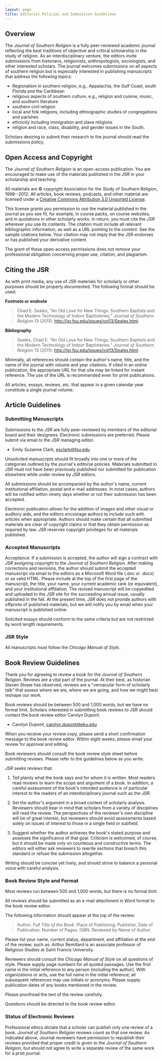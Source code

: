 ```yaml
---
layout: page
title: Editorial Policies and Submission Guidelines
---
```


## Overview

The *Journal of Southern Religion* is a fully peer-reviewed academic
journal reflecting the best traditions of objective and critical
scholarship in the study of religion. As an interdisciplinary venture,
the editors invite submissions from historians, religionists,
anthropologists, sociologists, and other interested scholars. The
journal welcomes submissions on all aspects of southern religion but is
especially interested in publishing manuscripts that address the
following topics:

-   Regionalism in southern religion, e.g., Appalachia, the Gulf Coast,
    south Florida and the Caribbean
-   religious aspects of southern culture, e.g., religion and cuisine,
    music, and southern literature
-   southern civil religion
-   local and folk religions, including ethnographic studies of
    congregations and parishes
-   ethnicity including immigration and slave religions
-   religion and race, class, disability, and gender issues in the
    South.

Scholars desiring to submit their research to the journal should read the
submissions policy.

## Open Access and Copyright

The *Journal of Southern Religion* is an open-access publication. You
are encouraged to make use of the materials published in the *JSR* in your
scholarship and teaching. 

All materials are &copy; copyright Association for the Study of Southern
Religion, 1998--2012. All articles, book reviews, podcasts, and other
material are licensed under a <a rel="license"
href="http://creativecommons.org/licenses/by/3.0/deed.en_US">Creative
Commons Attribution 3.0 Unported License</a>.

This license grants you permission to use the material published in the
journal as you see fit, for example, in course packs, on course
websites, and in quotations in other scholarly works. In return, you
must cite the *JSR* wherever you use its contents. The citation must
include all relevant bibliographic information, as well as a URL
pointing to the content. See the sample citations below. Your citation
may not imply that the JSR endorses or has published your derivative
content. 

The grant of these open-access permissions does not remove your
professional obligation concerning proper use, citation, and plagiarism.

## Citing the JSR

As with print media, any use of JSR materials for scholarly or other
purposes should be properly documented. The following format should be
used:

**Footnote or endnote**

> Chad E. Seales, "An Old Love for New Things: Southern Baptists and the
> Modern Technology of Indoor Baptisteries," *Journal of Southern
> Religion* 13 (2011): http://jsr.fsu.edu/issues/vol13/Seales.html.

**Bibliography**

> Seales, Chad E. "An Old Love for New Things: Southern Baptists and the
> Modern Technology of Indoor Baptisteries." *Journal of Southern
> Religion* 13 (2011): http://jsr.fsu.edu/issues/vol13/Seales.html.

Minimally, all references should contain the author's name, title, and
the name of the journal with volume and year citations. If cited in an
online publication, the appropriate URL for that site may be linked for
instant reference. The use of the URL is recommended even for print
publications.

All articles, essays, reviews, etc. that appear in a given calendar year
constitute a single journal volume.

## Article Guidelines

### Submitting Manuscripts

Submissions to the *JSR* are fully peer-reviewed by members of the
editorial board and their designees. Electronic submissions are
preferred. Please submit via email to the *JSR* managing editor.

-	Emily Suzanne Clark, [esclark@fsu.edu](mailto:esclark@fsu.edu)

Unsolicited manuscripts should fit broadly into one or more of the
categories outlined by the journal's editorial policies. Materials
submitted to *JSR* must not have been previously published nor submitted
for publication elsewhere while under review by *JSR* editors. 

All submissions should be accompanied by the author's name, current
institutional affiliation, postal and e-mail addresses. In most cases,
authors will be notified within ninety days whether or not their 
submission has been accepted.

Electronic publication allows for the addition of images and other
visual or auditory aids, and the editors encourage authors to include
such with articles when appropriate. Authors should make certain that
all submitted materials are clear of copyright claims or that they
obtain permission as required by law. *JSR* reserves copyright
privileges for all materials published.

### Accepted Manuscripts

Acceptance: If a submission is accepted, the author will sign a contract
with *JSR* assigning copyright to the *Journal of Southern Religion*.
After making corrections and revisions, the author should submit the
accepted manuscript via email to the editors as a Microsoft Word file
(.doc or .docx) or as valid HTML. Please include at the top of the first
page of the manuscript, the title, your name, your current academic rank
(or equivalent), and your institutional affiliation. The revised
manuscript will be copyedited and uploaded to the *JSR* site for the
succeeding annual issue, usually published in the fall. At the present
time, *JSR* does not provide authors with offprints of published
materials, but we will notify you by email when your manuscript is
published online.

Solicited essays should conform to the same criteria but are not
restricted by word length requirements.


### JSR Style

All manuscripts must follow the *Chicago Manual of Style*.

## Book Review Guidelines

Thank you for agreeing to review a book for the *Journal of Southern
Religion*. Reviews are a vital part of the journal. At their best, as
historian Steven Stowe has observed, reviews are a "vernacular form of
scholarly talk" that assess where we are, where we are going, and how we
might best reshape our work.

Book reviews should be between 500 and 1,000 words, but we have no
formal limit. Scholars interested in submitting book reviews to JSR
should contact the book review editor Carolyn Dupont.

-	Carolyn Dupont, [carolyn.dupont@eku.edu](mailto:carolyn.dupont@eku.edu)

When you receive your review copy, please send a short confirmation
message to the book review editor. Within eight weeks, please email your
review for approval and editing. 

Book reviewers should consult the book review style sheet before
submitting reviews. Please refer to the guidelines below as you write.

*JSR* seeks reviews that:

1.  Tell plainly what the book says and for whom it is written. Most
	readers read reviews to learn the scope and argument of a book. In
	addition, a careful assessment of the book's intended audience is of
	particular interest to the readers of an interdisciplinary journal
	such as the *JSR*.

2.  Set the author's argument in a broad context of scholarly analysis.
	Reviewers should bear in mind that scholars from a variety of
	disciplines will read the review. The perspectives of the reviewer's
	own discipline will be of great interest, but reviewers should avoid
	assessments based solely on issues of interest to those in a single
	field or subfield.

3.  Suggest whether the author achieves the book's stated purpose and
    assesses the significance of that goal. Criticism is welcomed, of
    course, but it should be made only on courteous and constructive
    terms. The editors will either ask reviewers to rewrite sections
    that breach this standard or refuse the submission altogether.

Writing should be concise yet lively, and should strive to balance a
personal voice with careful analysis.

### Book Review Style and Format

Most reviews run between 500 and 1,000 words, but there is no formal
limit.

All reviews should be submitted as an e-mail attachment in Word format
to the book review editor.

The following information should appear at the top of the review:

> Author. *Full Title of the Book*. Place of Publishing: Publisher, Date
> of Publication. Number of Pages. ISBN. Reviewed by Name of Author.

Please list your name, current status, department, and affiliation at the end of the review; such as: Arthur Remillard is an associate professor of Religious Studies at Saint Francis University.

Reviewers should consult the *Chicago Manual of Style* on all questions
of style. Please supply page numbers for all quoted passages. Use the
first name in the initial reference to any person (including the
author). With organizations or acts, use the full name in the initial
reference; all subsequent references may use initials or acronyms.
Please supply publication dates of any books mentioned in the review.

Please proofread the text of the review carefully.

Questions should be directed to the book review editor. 

### Status of Electronic Reviews

Professional ethics dictate that a scholar can publish only one review
of a book. *Journal of Southern Religion* reviews count as that one
review. As indicated above, Journal reviewers have permission to
republish their reviews provided that proper credit is given to the
*Journal of Southern Religion*, but should not agree to write a separate
review of the same work for a print journal.
